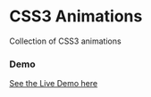 CSS3 Animations
==============

Collection of CSS3 animations

### Demo
[See the Live Demo here](http://rawgit.com/alaabadran/css3-animation/master/index.html)